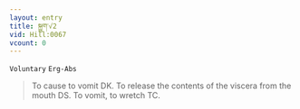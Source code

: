 ```yaml
---
layout: entry
title: སྐྱུག་√2
vid: Hill:0067
vcount: 0
---
```

`Voluntary` `Erg-Abs`
> To cause to vomit DK\.
 To release the contents of the viscera from the mouth DS\.
 To vomit, to wretch TC\.

